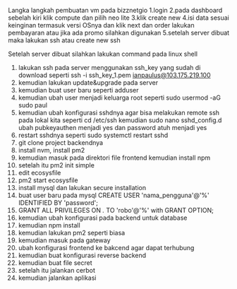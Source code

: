 Langka langkah pembuatan vm pada bizznetgio 1.login 2.pada dashboard sebelah kiri klik compute dan pilih neo lite 3.klik create new 4.isi data sesuai keinginan termasuk versi OSnya dan klik next dan order lakukan pembayaran atau jika ada promo silahkan digunakan 5.setelah server dibuat maka lakukan ssh atau create new ssh

Setelah server dibuat silahkan lakukan command pada linux shell

1. lakukan ssh pada server menggunakan ssh_key yang sudah di download seperti ssh -i ssh_key_1.pem ianpaulus@103.175.219.100
2. kemudian lakukan update&upgrade pada server
3. kemudian buat user baru seperti adduser
4. kemudian ubah user menjadi keluarga root seperti sudo usermod -aG sudo paul
5. kemudian ubah konfigurasi sshdnya agar bisa melakukan remote ssh pada lokal kita seperti cd /etc/ssh kemudian sudo nano sshd_config.d ubah pubkeyauthen menjadi yes dan password atuh menjadi yes
6. restart sshdnya seperti sudo systemctl restart sshd
7. git clone project backendnya
8. install nvm, install pm2
9. kemudian masuk pada direktori file frontend kemudian install npm
10. setelah itu pm2 init simple
11. edit ecosysfile
12. pm2 start ecosysfile
13. install mysql dan lakukan secure installation
14. buat user baru pada mysql CREATE USER 'nama_pengguna'@'%' IDENTIFIED BY 'password';
15.  GRANT ALL PRIVILEGES ON *.* TO 'robo'@'%' with GRANT OPTION;
16.  kemudian ubah konfigurasi pada backend untuk database
17.  kemudian npm install
18.  kemudian lakukan pm2 seperti biasa
19.  kemudian masuk pada gateway
20.  ubah konfigurasi frontend ke bakcend agar dapat terhubung
21.  kemudian buat konfigurasi reverse backend
22.  kemudian buat file secret
23.  setelah itu jalankan cerbot
24.  kemudian jalankan aplikasi
